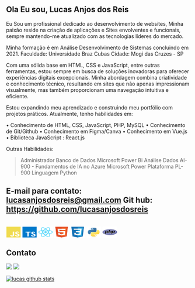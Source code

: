 ## Ola Eu sou, Lucas Anjos dos Reis 

Eu Sou um profissional dedicado ao desenvolvimento de websites,  Minha paixão reside na criação de aplicações e Sites  envolventes e funcionais, sempre mantendo-me atualizado com as tecnologias líderes do mercado.

Minha formação é em Análise Desenvolvimento de Sistemas concluindo em 2021. 
Faculdade: Universidade Braz Cubas  Cidade: Mogi das Cruzes -  SP

Com uma sólida base em HTML, CSS e JavaScript, entre outras ferramentas, estou sempre em busca de soluções inovadoras para oferecer experiências digitais excepcionais. Minha abordagem combina criatividade e conhecimento técnico, resultando em sites que não apenas impressionam visualmente, mas também proporcionam uma navegação intuitiva e eficiente.


Estou expandindo meu aprendizado e construindo meu portfólio com projetos práticos. Atualmente, tenho habilidades em:

• Conhecimento de HTML, CSS, JavaScript, PHP, MySQL
• Conhecimento de Git/Github
• Conhecimento em Figma/Canva
• Conhecimento em Vue.js
• Biblioteca JavaScript : React.js 


Outras Habilidades: 

 >  Administrador Banco de Dados 
 >  Microsoft Power Bi
 >  Análise Dados 
 >  AI-900 - Fundamentos de IA no Azure 
 > Microsoft Power Plataforma PL-900 
 > Linguagem Python

E-mail para contato: lucasanjosdosreis@gmail.com
Git hub: https://github.com/lucasanjosdosreis
-


<div style="display: inline_block"><br>
  <img align="center" alt="Rafa-Js" height="30" width="40" src="https://raw.githubusercontent.com/devicons/devicon/master/icons/javascript/javascript-plain.svg">
  <img align="center" alt="Rafa-Ts" height="30" width="40" src="https://raw.githubusercontent.com/devicons/devicon/master/icons/typescript/typescript-plain.svg">
  <img align="center" alt="Rafa-React" height="30" width="40" src="https://raw.githubusercontent.com/devicons/devicon/master/icons/react/react-original.svg">
  <img align="center" alt="Rafa-HTML" height="30" width="40" src="https://raw.githubusercontent.com/devicons/devicon/master/icons/html5/html5-original.svg">
  <img align="center" alt="Rafa-CSS" height="30" width="40" src="https://raw.githubusercontent.com/devicons/devicon/master/icons/css3/css3-original.svg">
  <img align="center" alt="Rafa-Python" height="30" width="40" src="https://raw.githubusercontent.com/devicons/devicon/master/icons/python/python-original.svg">
  <img align="center" alt="Rafa-Php" height="30" width="40" src="https://raw.githubusercontent.com/devicons/devicon/master/icons/php/php-original.svg">
   
</div>

## Contato

<div>
   <a href = "mailto:lucasanjosdosreis@gmail.com"><img src="https://img.shields.io/badge/-Gmail-%23333?style=for-the-badge&logo=gmail&logoColor=white" target="_blank"></a>
  <a href="https://www.linkedin.com/in/lucas-anjos-dos-reis-b90888133/" target="_blank"><img src="https://img.shields.io/badge/-LinkedIn-%230077B5?style=for-the-badge&logo=linkedin&logoColor=white" target="_blank"></a> 

  
<br />

[![lucas github stats](https://github-readme-stats.vercel.app/api?username=lucasanjosdosreis&show_icons=true&theme=buefy)](https://github.com/lucasanjosdosreis/github-readme-stats)

<br />

  
</div>
</div>
